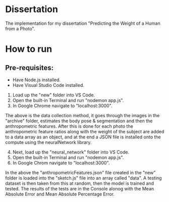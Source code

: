 # Dissertation
The implementation for my dissertation "Predicting the Weight of a Human from a Photo".

# How to run

## Pre-requisites:
- Have Node.js installed.
- Have Visual Studio Code installed.

1) Load up the "new" folder into VS Code.
2) Open the built-in Terminal and run "nodemon app.js".
3) In Google Chrome navigate to "localhost:3000".

The above is the data collection method, it goes through the images in the "archive" folder, estimates the body pose & segmentation and then the anthropometric features. After this is done for each photo the anthropometric feature ratios along with the weight of the subject are added to a data array as an object, and at the end a JSON file is installed onto the compute using the neuralNetwork library.

4) Next, load up the "neural_network" folder into VS Code.
5) Open the built-in Terminal and run "nodemon app.js".
6) In Google Chrom navigate to "localhost:3000".

In the above the "anthropometricFeatures.json" file created in the "new" folder is loaded into the "sketch.js" file into an array called "data". A testing dataset is then taken from this at random, then the model is trained and tested. The results of the tests are in the Console alonog with the Mean Absolute Error and Mean Absolute Percentage Error.
